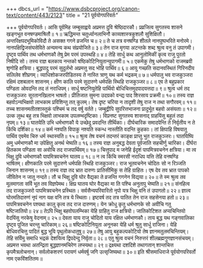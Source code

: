 +++
dbcs_url = "https://www.dsbcproject.org/canon-text/content/443/2123"
title = "21 पूर्वयोगपरिवर्तः"

+++
पूर्वयोगपरिवर्तः।
आसि पूर्वमिह जम्बुसाह्वये 
अप्रमत्त दुवि श्रेष्ठिदारकौ। 
प्रव्रजित्व सुगतस्य शासने 
खङ्गभूत वनषण्डमाश्रितौ॥ १॥ 
ऋद्धिमन्त चतुर्ध्यानलाभिनौ 
काव्यशास्त्रकुशलौ सुशिक्षितौ। 
अन्तरिक्षपदभूमिकोविदौ 
ते असक्त गगने व्रजन्ति च॥ २॥ 
ते च तत्र वनषण्डि शीतले 
नानपुष्पभरिते मनोरमे। 
नानपक्षिद्विजसंघसेविते 
अन्यमन्य कथ संप्रयोजिते॥ ३॥ 
तेन राज मृगया अटन्तके 
शब्द श्रुत्व वनु तं उपागमी। 
दृष्ट्व पार्थिव तथ धर्मभाणकौ 
तेषु प्रेम परमं उपस्थहि॥ ४॥ 
तेहि सार्धु कथ आनुलोमिकीं 
कृत्व राजु पुरतो निषीदि सो। 
तस्य राज्ञ बलकाय नन्तको 
षष्ठिकोटिनियुतान्युपागमी॥ ५॥
एकमेकु तेषु  धर्मभाणको 
राजमब्रवी शृणोहि क्षत्रिया। 
बुद्धपादु परमं सुदुर्लभो 
अप्रमत्तु सद भोहि पार्थिव॥ ६॥ 
आयु गच्छति सदानवस्थितं 
गिरिनदीय सलिलेव शीघ्रगम्। 
व्याधिशोकजरपीडितस्य ते 
नास्ति त्राणु यथ कर्म भद्रकम्॥ ७॥ 
धर्मपालु भव राजकुञ्जरा 
रक्षिमं दशबलान शासनम्। 
क्षीण कालि परमे सुदारुणे 
धर्मपक्षि स्थिहि राजकुञ्जर॥ ८॥ 
एव ते बहुप्रकार पण्डिता 
ओवदन्ति तद तं नराधिपम्। 
सार्धु षष्टनियुतेहि पार्थिवो 
बोधिचित्तमुदपादयत्तदा॥ ९॥ 
श्रुत्व धर्म तद राजकुञ्जरः 
सूरतानखिलान भाषतो। 
प्रीतिजात सुमना उदग्रको 
वन्द्य पाद शिरसाय प्रक्रमी॥ १०॥
तस्य राज्ञ बहवोऽन्यभिक्षवो 
लाभकाम प्रविशिन्तु तत् कुलम्। 
तेष दृष्ट चरिया न तादृशी 
तेषु राज न तथा सगौरवम्॥ ११॥ 
तच्च शासनमतीतशास्तुकं 
पश्चिमं च तद वर्षु वर्तते। 
जम्बुद्वीपि सुपरित्तभाजना 
प्रादुर्भूत बहवो असंयताः॥ १२॥ 
उत्क लुब्ध बहु तत्र भिक्षवो 
लाभकाम उपलम्भदृष्टिकाः। 
विप्रनष्ट सुगतस्य शासनाद् 
ग्राहयिंसु बहुलं तदा नृपम्॥ १३॥ 
घातयेति उभि धर्मभाणकौ 
ये उच्छेदु प्रवदन्ति तीर्थिकाः। 
दीर्घचारिक समादपेन्ति ते 
निर्वृतीय न ते किंचि दर्शिका॥ १४॥ 
कर्म नश्यति विपाकु नश्यति 
स्कन्ध नास्तीति वदन्ति कुहकाः। 
तां क्षिपाहि विषयातु पार्थिव 
एवमेव चिरु धर्म स्थास्यति॥ १५॥
श्रुत्व तेष वचनं तदन्तरं 
काङ्क्ष प्राप्तु भुत राजकुञ्जरः।
घातयिष्यि अमु धर्मभाणकौ 
मा उपेक्षितु अनर्थ भेष्यति॥ १६॥ 
तस्य राज्ञ अनुबद्ध देवता 
पूर्वजाति सहचीर्णु चारिका। 
दीर्घरा हितकाम पण्डिता 
सा अवोचि तद राजपार्थिवम्॥ १७॥ 
चित्तुपाद म जनेहि ईदृशं 
पापमित्रवचनेन क्षत्रिया। 
मा त्व भिक्षु दुवि धर्मभाणकौ 
पापमित्रवचनेन घातय॥ १८॥ 
न त्व किंचि स्मरसी नराधिप 
यत्ति तेहि वनषण्डि भाषितम्। 
क्षीणकालि परमे सुदारुणे 
धर्मपक्षि स्थिहि राजकुञ्जर। 
राज भूतवचनेन चोदितः 
सो न रिञ्जति जिनान शासनम्॥ १९॥
तस्य राज्ञ तद भ्रात दारुणः 
प्रातिसीमिकु स तेहि ग्राहितः।
एष देव तव भ्रात पापको 
जीवितेन न जातु नन्दते। 
तौ च भिक्षु दुवि घोर वैद्यका 
ते व्रजन्ति गगनेन विद्यया॥ २०॥ 
ते स्म श्रुत्व तव मूलमागता 
सर्वि भूत तव विज्ञपेमथ। 
क्षिप्र घातय घोर वैद्यका 
मा ति पश्चि अनुतापु भेष्यति॥ २१॥ 
संनहित्व तद राजकुञ्जरो 
पापमित्रवचनेन प्रस्थितः। 
सर्वसैन्यपरिवारितो नृपो 
यत्र भिक्षु वनि तं उपागतो॥ २२॥ 
ज्ञात्व घोरमतिदारुणं नृपं 
नाग यक्ष वनि तत्र  ये स्थिताः। 
इष्टवर्ष तद तत्र पातित 
तेन राज सहसेनया हतो॥ २३॥ 
पापमित्रवचनेन पश्यथा 
कालु कृत्व तद राज दारुणम्। 
येन क्रोधु कृतु धर्मभाणके 
सो अवीचि गतु षष्टिजातियो॥ २४॥
तेऽपि भिक्षु बहवोपलम्भिका 
येहि ग्राहितु राज क्षत्रियो। 
जातिकोटिशत अप्यचिन्तियो 
वेदयिंसु नरकेषु वेदनाम्॥ २५॥ 
देवता याय राजु चोदितो 
याय रक्षित धर्मभाणकौ। 
ताय बुद्ध यथ गङ्गवालिका 
दृष्ट्व पूजित चरन्तु चारिकाम्॥ २६॥ 
षष्टिकोटिनियुता अनूनका 
येहि धर्म श्रुतु सार्धु राजिना। 
येहि बोधिवरचित्तु पादितं 
बुद्ध भूयि पृथुलोकधातुषु॥ २७॥ 
तेषु आयु बहुकल्पकोटियो 
तेष ज्ञानमतुलमचिन्तियम्। 
तेहि सर्विमु समाधि भद्रकं 
देशयित्व द्विपदेन्दु निर्वृता॥ २८॥ 
एतु श्रुत्व वचनं निरुत्तरं 
शीलब्रह्मगुणज्ञानसंचयम्। 
अप्रमत्त भवथा अतन्द्रिता 
बुद्धज्ञानमचिरेण लप्स्यथा॥ २९॥
द्रक्ष्यथा दशदिशे तथागतान् 
शान्तचित्त कृपमैत्रलोचनान्।
सर्वलोकशरणं परायणं 
धर्मवर्षु जगि उत्सृजिष्यथा॥ ३०॥
इति श्रीसमाधिराजे पूर्वयोगपरिवर्तो नाम एकविंशतितमः॥
